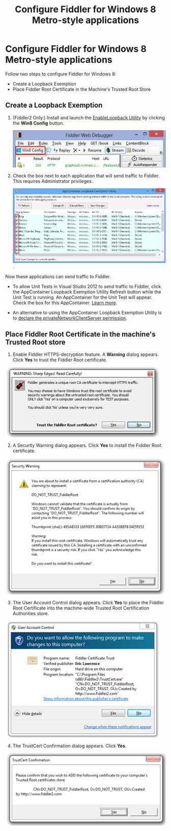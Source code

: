 ﻿---
title: Configure Fiddler for Windows 8 Metro-style applications
slug: Windows8Config
tags: Configuration, Windows 8, Certificate, Metro, Loopback
publish: true
position: 15
---

<!-- http://fiddler2.com/Fiddler/help/AndroidNexus7.asp -->

Configure Fiddler for Windows 8 Metro-style applications
========================================================

Follow two steps to configure Fiddler for Windows 8:

+ Create a Loopback Exemption
+ Place Fiddler Root Certificate in the Machine's Trusted Root Store

Create a Loopback Exemption
---------------------------

1.	(Fiddler2 Only:) Install and launch the [EnableLoopback Utility][1] by clicking the **Win8 Config** button.

      ![Win8 Config Button][10]


2.    Check the box next to each application that will send traffic to Fiddler.  This requires Administrator privileges.

      ![AppContainer Loopback Exemption Utility][3].

Now these applications can send traffic to Fiddler.

* To allow Unit Tests in Visual Studio 2012 to send traffic to Fiddler, click the AppContainer Loopback Exemption Utility Refresh button while the Unit Test is running. An AppContainer for the Unit Test will appear. Check the box for this AppContainer. [Learn more][4].  

* An alternative to using the AppContainer Loopback Exemption Utility is to [declare the privateNetworkClientServer permission][5].

Place Fiddler Root Certificate in the machine's Trusted Root store
--------------------------------------------------------------------

1.	Enable Fiddler HTTPS-decryption feature. A **Warning** dialog appears. Click **Yes** to trust the Fiddler Root certificate.

 ![Warning dialog][6]

2.	A Security Warning dialog appears. Click **Yes** to install the Fiddler Root certificate.

 ![Security warning][7]

3.	The User Account Control dialog appears. Click **Yes** to place the Fiddler Root Certificate into the machine-wide Trusted Root Certification Authorities store.

 ![User Account Control dialog][8]

4.	The TrustCert Confirmation dialog appears. Click **Yes**.

 ![TrustCert Confirmation][9]


[1]: http://fiddler2.com/add-ons
[2]: ../../images/ModelDoc/ToolsMenuLoopbackExemptions.png "Fiddler Tools menu"
[3]: ../../images/ModelDoc/AppContainerLoopbackExemptionUtility.png "AppContainer Loopback Exemption Utility"
[4]: http://stackoverflow.com/questions/13360309/using-fiddler-with-windows-store-unit-test
[5]: http://msdn.microsoft.com/en-us/library/windows/apps/br211380
[6]: ../../images/ModelDoc/WarningDialogTrustFiddlerRootCert.png "Trust Fiddler Root certificate warning dialog" 
[7]: ../../images/ModelDoc/SecurityWarningInstallFiddlerRootCert.png "Install Fiddler Root certificate security warning dialog"
[8]: ../../images/ModelDoc/UACDialog.png "User Account Control dialog"
[9]: ../../images/ModelDoc/TrustCertConfirmDialog.png "TrustCert Confirmation dialog"
[10]: ../../images/ConfigureForWin8/Win8Config.png "Win8 Config Button"
